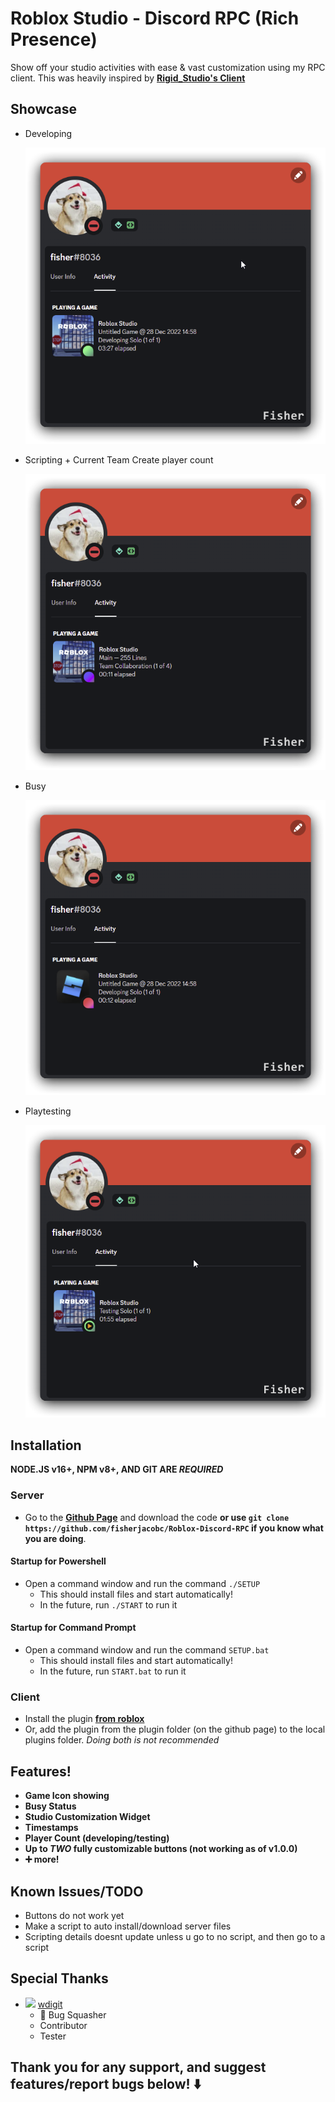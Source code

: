 # Roblox Studio - Discord RPC (Rich Presence)

Show off your studio activities with ease & vast customization using my RPC client. This was heavily inspired by **[Rigid_Studio's Client](https://devforum.roblox.com/t/1086405)**

## Showcase

- Developing

  ![](/showcase/developing.png)

- Scripting + Current Team Create player count

  ![](/showcase/scripting_tc_player_count.png)

- Busy

  ![](/showcase/busy.png)

- Playtesting

  ![](/showcase/playtesting.png)

## Installation

**NODE.JS v16+, NPM v8+, AND GIT ARE _REQUIRED_**

### Server

- Go to the **[Github Page](https://github.com/fisherjacobc/Roblox-Discord-RPC)** and download the code **or use `git clone https://github.com/fisherjacobc/Roblox-Discord-RPC` if you know what you are doing**.

#### Startup for Powershell

- Open a command window and run the command `./SETUP`
  - This should install files and start automatically!
  - In the future, run `./START` to run it

#### Startup for Command Prompt

- Open a command window and run the command `SETUP.bat`
  - This should install files and start automatically!
  - In the future, run `START.bat` to run it

### Client

- Install the plugin **[from roblox](https://create.roblox.com/marketplace/asset/11231863405)**
- Or, add the plugin from the plugin folder (on the github page) to the local plugins folder.
  _Doing both is not recommended_

## Features!

- **Game Icon showing**
- **Busy Status**
- **Studio Customization Widget**
- **Timestamps**
- **Player Count (developing/testing)**
- **Up to _TWO_ fully customizable buttons (not working as of v1.0.0)**
- **➕ more!**

## Known Issues/TODO

- Buttons do not work yet
- Make a script to auto install/download server files
- Scripting details doesnt update unless u go to no script, and then go to a script

## Special Thanks

- ![](https://tr.rbxcdn.com/59eadbae63bf15b7554bf4854021d725/30/30/AvatarHeadshot/Png) [wdigit](https://www.roblox.com/users/87516258/profile)
  - 🌟 Bug Squasher
  - Contributor
  - Tester

## Thank you for any support, and suggest features/report bugs below! ⬇️
